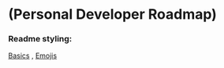 # (Personal Developer Roadmap)
### Readme styling:
[Basics](https://guides.github.com/features/mastering-markdown/)  ,  [Emojis](https://github.com/ikatyang/emoji-cheat-sheet/blob/master/README.md)
